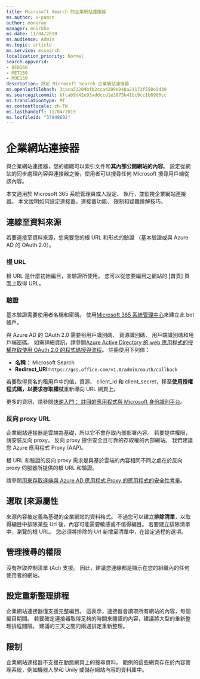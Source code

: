 ```yaml
---
title: Microsoft Search 的企業網站連接器
ms.author: v-pamcn
author: monaray
manager: mnirkhe
ms.date: 11/04/2019
ms.audience: Admin
ms.topic: article
ms.service: mssearch
localization_priority: Normal
search.appverid:
- BFB160
- MET150
- MOE150
description: 設定 Microsoft Search 企業網站連接器
ms.openlocfilehash: 3caca53204bfb2cca4209e048a21173f550e3d39
ms.sourcegitcommit: bfcab9d42e93addccd1e3875b41bc9cc1b6986cc
ms.translationtype: MT
ms.contentlocale: zh-TW
ms.lasthandoff: 11/04/2019
ms.locfileid: "37949692"
---
```

# <a name="enterprise-websites-connector"></a>企業網站連接器

與企業網站連接器，您的組織可以索引文件和**其內部公開網站的內容**。 設定從網站的同步處理內容與連接器之後，使用者可以搜尋任何 Microsoft 搜尋用戶端從該內容。

本文適用於 Microsoft 365 系統管理員或人設定、 執行，並監視企業網站連接器。 本文說明如何設定連接器，連接器功能、 限制和疑難排解技巧。  

## <a name="connect-to-a-data-source"></a>連線至資料來源 
若要連接至資料來源，您需要您的根 URL 和形式的驗證 （基本驗證或與 Azure AD 的 OAuth 2.0）。

### <a name="root-url"></a>根 URL
根 URL 是什麼初始編目，並驗證所使用。 您可以從您要編目之網站的 [首頁] 頁面上取得 URL。

### <a name="authentication"></a>驗證 
基本驗證需要使用者名稱和密碼。 使用[Microsoft 365 系統管理中心](https://admin.microsoft.com)來建立此 bot 帳戶。

與 Azure AD 的 OAuth 2.0 需要租用戶識別碼、 資源識別碼、 用戶端識別碼和用戶端密碼。
如需詳細資訊，請參閱[Azure Active Directory 的 web 應用程式的授權存取使用 OAuth 2.0 的程式碼授與流程](https://docs.microsoft.com/azure/active-directory/develop/v1-protocols-oauth-code)。 註冊使用下列值：
* **名稱：** Microsoft Search
* **Redirect_URI:**`https://gcs.office.com/v1.0/admin/oauth/callback`

若要取得具名的租用戶中的值，資源、 client_id 和 client_secret，移至**使用授權程式碼，以要求存取權杖**重新導向 URL 網頁上。

更多的資訊，請參閱[快速入門： 註冊的應用程式與 Microsoft 身份識別平台](https://docs.microsoft.com/azure/active-directory/develop/quickstart-register-app)。

### <a name="reverse-proxy-url"></a>反向 proxy URL 
企業網站連接器是雲端為基礎，所以它不會存取內部部署內容。 若要提供權限，請安裝反向 proxy。 反向 proxy 提供安全且可靠的存取權的內部網站。 我們建議您 Azure 應用程式 Proxy (AAP)。

根 URL 和驗證的反向 proxy 需求是與基於雲端的內容相同不同之處在於反向 proxy 伺服器所提供的根 URL 和驗證。

請參閱[用來存取遠端與 Azure AD 應用程式 Proxy 的應用程式的安全性考量](https://docs.microsoft.com/azure/active-directory/manage-apps/application-proxy-security)。

## <a name="select-the-source-properties"></a>選取 [來源屬性 
來源內容被定義為基礎的企業網站的資料格式。 不過您可以建立**排除清單**，以取得編目中排除某些 Url 後，內容可能需要敏感或不值得編目。 若要建立排除清單中，瀏覽的根 URL。 您必須將排除的 Url 新增至清單中，在設定過程的選項。

## <a name="manage-search-permissions"></a>管理搜尋的權限 
沒有存取控制清單 (Acl) 支援。 因此，建議您連線都是顯示在您的組織內的任何使用者的網站。

## <a name="set-the-refresh-schedule"></a>設定重新整理排程
企業網站連接器僅支援完整編目。 這表示，連接器會讀取所有網站的內容，每個編目期間。 若要確定連接器取得足夠的時間來閱讀的內容，建議將大型的重新整理排程間隔。 建議的三天之間的兩週排定重新整理。

## <a name="limitations"></a>限制 
企業網站連接器不支援在動態網頁上的搜尋資料。 範例的這些網頁存在於內容管理系統，例如機器人學和 Unily 或儲存網站內容的資料庫中。